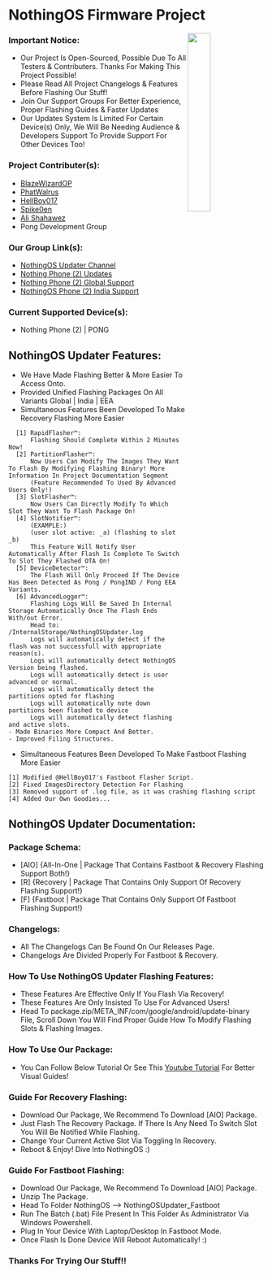 # NothingOS Firmware Project

<!-- ############################# -->
<!-- Start Segment 01 Of README.MD -->
<!-- ############################# -->

<!-- Preview NothingOS Updater Project Logo -->
<img align="right" width="30%" src="https://github.com/BlazeWizardOP/NothingOS-Updater/assets/134801431/3d007587-00cb-4d96-973f-de90ba205547">

### Important Notice:
- Our Project Is Open-Sourced, Possible Due To All Testers & Contributers. Thanks For Making This Project Possible!
- Please Read All Project Changelogs & Features Before Flashing Our Stuff!
- Join Our Support Groups For Better Experience, Proper Flashing Guides & Faster Updates
- Our Updates System Is Limited For Certain Device(s) Only, We Will Be Needing Audience & Developers Support To Provide Support For Other Devices Too!

### Project Contributer(s):
- [BlazeWizardOP](https://t.me/blazewizardop)
- [PhatWalrus](https://t.me/PhatWalrus)
- [HellBoy017](https://t.me/HellBoy017)
- [Spike0en](https://t.me/Spike0en)
- [Ali Shahawez](https://t.me/techticks)
- Pong Development Group

### Our Group Link(s):
- [NothingOS Updater Channel](https://t.me/NothingOSUpdater)
- [Nothing Phone (2) Updates](https://t.me/NothingPhone2updates)
- [Nothing Phone (2) Global Support](https://t.me/NothingPhone2)
- [NothingOS Phone (2) India Support](https://t.me/NothingPhone2_IN)

### Current Supported Device(s):
- Nothing Phone (2) | PONG

<!-- ############################# -->
<!-- Start Segment 02 Of README.MD -->
<!-- ############################# -->

## NothingOS Updater Features:
- We Have Made Flashing Better & More Easier To Access Onto.
- Provided Unified Flashing Packages On All Variants Global | India | EEA
- Simultaneous Features Been Developed To Make Recovery Flashing More Easier
```
  [1] RapidFlasher™:
      Flashing Should Complete Within 2 Minutes Now!
  [2] PartitionFlasher™:
      Now Users Can Modify The Images They Want To Flash By Modifying Flashing Binary! More Information In Project Documentation Segment
      (Feature Recommended To Used By Advanced Users Only!) 
  [3] SlotFlasher™:
      Now Users Can Directly Modify To Which Slot They Want To Flash Package On!
  [4] SlotNotifier™:
      (EXAMPLE:)
      (user slot active: _a) (flashing to slot _b)
      This Feature Will Notify User Automatically After Flash Is Complete To Switch To Slot They Flashed OTA On!
  [5] DeviceDetector™:
      The Flash Will Only Proceed If The Device Has Been Detected As Pong / PongIND / Pong EEA Variants.
  [6] AdvancedLogger™:
      Flashing Logs Will Be Saved In Internal Storage Automatically Once The Flash Ends With/out Error.
      Head to: /InternalStorage/NothingOSUpdater.log
      Logs will automatically detect if the flash was not successfull with appropriate reason(s).
      Logs will automatically detect NothingOS Version being flashed.
      Logs will automatically detect is user advanced or normal.
      Logs will automatically detect the partitions opted for flashing
      Logs will automatically note down partitions been flashed to device
      Logs will automatically detect flashing and active slots.
- Made Binaries More Compact And Better.
- Improved Filing Structures.
```
- Simultaneous Features Been Developed To Make Fastboot Flashing More Easier
```
[1] Modified @HellBoy017's Fastboot Flasher Script.
[2] Fixed ImagesDirectory Detection For Flashing
[3] Removed support of .log file, as it was crashing flashing script
[4] Added Our Own Goodies...
```

<!-- ############################# -->
<!-- Start Segment 03 Of README.MD -->
<!-- ############################# -->

## NothingOS Updater Documentation:

### Package Schema:
- [AIO] {All-In-One | Package That Contains Fastboot & Recovery Flashing Support Both!}
- [R] {Recovery | Package That Contains Only Support Of Recovery Flashing Support!}
- [F] {Fastboot | Package That Contains Only Support Of Fastboot Flashing Support!} 

### Changelogs:
- All The Changelogs Can Be Found On Our Releases Page.
- Changelogs Are Divided Properly For Fastboot & Recovery.

### How To Use NothingOS Updater Flashing Features:
- These Features Are Effective Only If You Flash Via Recovery!
- These Features Are Only Insisted To Use For Advanced Users!
- Head To package.zip/META_INF/com/google/android/update-binary File, Scroll Down You Will Find Proper Guide How To Modify Flashing Slots & Flashing Images.

### How To Use Our Package:
- You Can Follow Below Tutorial Or See This [Youtube Tutorial](https://www.youtube.com) For Better Visual Guides!

### Guide For Recovery Flashing:
- Download Our Package, We Recommend To Download [AIO] Package.
- Just Flash The Recovery Package. If There Is Any Need To Switch Slot You Will Be Notified While Flashing.
- Change Your Current Active Slot Via Toggling In Recovery.
- Reboot & Enjoy! Dive Into NothingOS :)

### Guide For Fastboot Flashing:
- Download Our Package, We Recommend To Download [AIO] Package.
- Unzip The Package.
- Head To Folder NothingOS --> NothingOSUpdater_Fastboot
- Run The Batch (.bat) File Present In This Folder As Administrator Via Windows Powershell.
- Plug In Your Device With Laptop/Desktop In Fastboot Mode.
- Once Flash Is Done Device Will Reboot Automatically! :)
### Thanks For Trying Our Stuff!!
